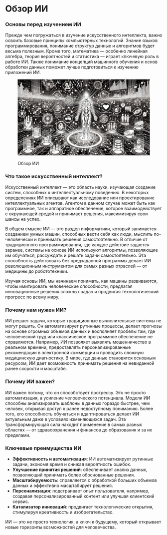 # Обзор ИИ

### Основы перед изучением ИИ

Прежде чем погружаться в изучение искусственного интеллекта, важно освоить базовые принципы компьютерных технологий. Знание языков программирования, понимание структур данных и алгоритмов будет весьма полезным. Кроме того, математика — особенно линейная алгебра, теория вероятностей и статистика — играет ключевую роль в работе ИИ. Также понимание концепций машинного обучения и основ обработки данных поможет лучше подготовиться к изучению приложений ИИ.

<div align="left"><figure><img src="../../../.gitbook/assets/ai-overview-min (1).png" alt="" width="563"><figcaption><p>Обзор ИИ</p></figcaption></figure></div>

### Что такое искусственный интеллект?

Искусственный интеллект — это область науки, изучающая создание систем, способных к интеллектуальному поведению. В некоторых определениях ИИ описывают как исследование или проектирование интеллектуальных агентов. Агентом в данном случае может быть как программное, так и аппаратное обеспечение, которое взаимодействует с окружающей средой и принимает решения, максимизируя свои шансы на успех.

В общем смысле ИИ — это раздел информатики, который занимается созданием умных машин, способных вести себя как люди, мыслить по-человечески и принимать решения самостоятельно. В отличие от традиционного программирования, где каждое действие задается заранее, системы на основе ИИ используют алгоритмы, позволяющие им обучаться, рассуждать и решать задачи самостоятельно. Эта способность действовать без предзаданной программы делает ИИ революционным инструментом для самых разных отраслей — от медицины до робототехники.

Изучая основы ИИ, мы начинаем понимать, как машины развиваются, чтобы имитировать человеческие способности, предлагая инновационные решения сложных задач и продвигая технологический прогресс по всему миру.

### Почему нам нужен ИИ?

ИИ решает задачи, которые традиционные вычислительные системы не могут решить. Он автоматизирует рутинные процессы, делает прогнозы на основе огромных объемов данных и восполняет пробелы там, где человеческий труд или классическое программное обеспечение не справляются. Например, ИИ позволяет выявлять мошенничество в реальном времени, предоставлять персонализированные рекомендации в электронной коммерции и проводить сложную медицинскую диагностику. В мире, где данные становятся основным ресурсом, ИИ дает возможность принимать решения на невиданной ранее скорости и масштабе.

### Почему ИИ важен?

ИИ важен потому, что он способствует прогрессу. Это не просто автоматизация, а усиление человеческого потенциала. Модели ИИ способны анализировать шаблоны в данных гораздо быстрее, чем человек, открывая доступ к ранее недоступному пониманию. Более того, его способность обучаться и адаптироваться делает ИИ актуальным даже в условиях изменяющихся задач. Эта трансформирующая сила находит применение в самых разных областях — от здравоохранения и финансов до образования и за их пределами.

### Ключевые преимущества ИИ

* **Эффективность и автоматизация**: ИИ автоматизирует рутинные задачи, экономя время и снижая вероятность ошибок.
* **Улучшение принятия решений**: обеспечивает анализ данных, позволяющий принимать более обоснованные решения.
* **Масштабируемость**: справляется с обработкой больших объемов данных и эффективно масштабирует решения.
* **Персонализация**: подстраивает опыт пользователя, например, создавая персонализированный контент или улучшая клиентский сервис.
* **Катализатор инноваций**: продвигает технологические открытия, стимулируя креативность и изобретательство.

ИИ — это не просто технология, а ключ к будущему, который открывает новые горизонты возможностей для человечества.

